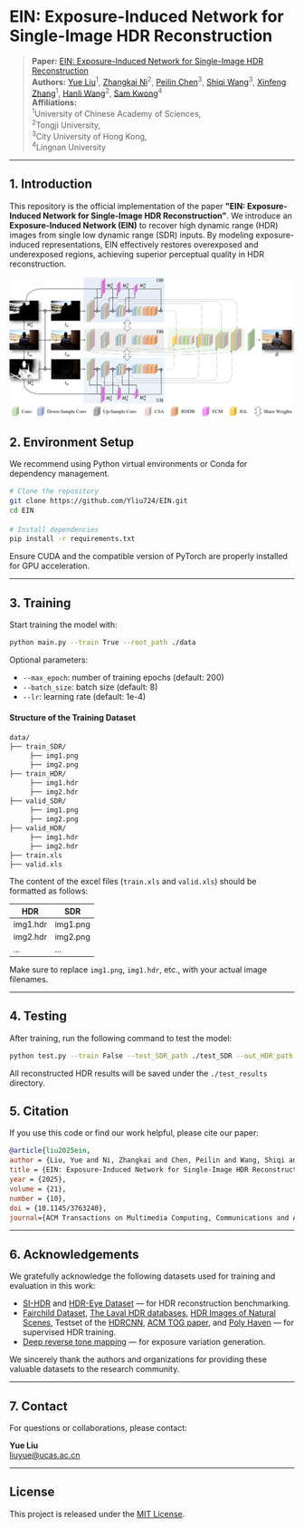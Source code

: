 # EIN: Exposure-Induced Network for Single-Image HDR Reconstruction

> **Paper:** [EIN: Exposure-Induced Network for Single-Image HDR Reconstruction](https://dl.acm.org/doi/10.1145/3763240)  
> **Authors:** [Yue Liu](https://scholar.google.com/citations?user=5VN9qkYAAAAJ&hl=zh-CN)<sup>1</sup>, [Zhangkai Ni](https://scholar.google.com/citations?user=68IcrE4AAAAJ&hl=en)<sup>2</sup>, [Peilin Chen](https://scholar.google.com/citations?user=b9k152sAAAAJ&hl=en)<sup>3</sup>, [Shiqi Wang](https://scholar.google.com/citations?user=Pr7s2VUAAAAJ&hl=en)<sup>3</sup>, [Xinfeng Zhang](https://scholar.google.com/citations?user=KQB-cKAAAAAJ&hl=en)<sup>1</sup>, [Hanli Wang](https://scholar.google.com/citations?user=WioFu64AAAAJ&hl=zh-CN)<sup>2</sup>, [Sam Kwong](https://scholar.google.com/citations?user=_PVI6EAAAAAJ&hl=zh-CN)<sup>4</sup>  
> **Affiliations:**  
> <sup>1</sup>University of Chinese Academy of Sciences,  
> <sup>2</sup>Tongji University,  
> <sup>3</sup>City University of Hong Kong,  
> <sup>4</sup>Lingnan University
---

## 1. Introduction

This repository is the official implementation of the paper **"EIN: Exposure-Induced Network for Single-Image HDR Reconstruction"**. We introduce an **Exposure-Induced Network (EIN)** to recover high dynamic range (HDR) images from single low dynamic range (SDR) inputs. By modeling exposure-induced representations, EIN effectively restores overexposed and underexposed regions, achieving superior perceptual quality in HDR reconstruction.


![EIN Architecture](./img/fig1.png)


## 2. Environment Setup

We recommend using Python virtual environments or Conda for dependency management.

```bash
# Clone the repository
git clone https://github.com/Yliu724/EIN.git
cd EIN

# Install dependencies
pip install -r requirements.txt
```

Ensure CUDA and the compatible version of PyTorch are properly installed for GPU acceleration.

---

## 3. Training

Start training the model with:

```bash
python main.py --train True --root_path ./data
```

Optional parameters:
- `--max_epoch`: number of training epochs (default: 200)  
- `--batch_size`: batch size (default: 8)  
- `--lr`: learning rate (default: 1e-4)


#### Structure of the Training Dataset

```
data/
├── train_SDR/  
     ├── img1.png
     ├── img2.png            
├── train_HDR/  
     ├── img1.hdr
     ├── img2.hdr
├── valid_SDR/ 
     ├── img1.png
     ├── img2.png    
├── valid_HDR/ 
     ├── img1.hdr
     ├── img2.hdr          
├── train.xls
├── valid.xls
```
The content of the excel files (`train.xls` and `valid.xls`) should be formatted as follows:

| HDR      | SDR      |
|----------|----------|
| img1.hdr | img1.png |
| img2.hdr | img2.png |
| ...      | ...      |

Make sure to replace `img1.png`, `img1.hdr`, etc., with your actual image filenames.

---

## 4. Testing

After training, run the following command to test the model:

```bash
python test.py --train False --test_SDR_path ./test_SDR --out_HDR_path ./test_results
```

All reconstructed HDR results will be saved under the `./test_results` directory.


## 5. Citation

If you use this code or find our work helpful, please cite our paper:

```bibtex
@article{liu2025ein,
author = {Liu, Yue and Ni, Zhangkai and Chen, Peilin and Wang, Shiqi and Zhang, Xinfeng and Wang, Hanli and Kwong, Sam},
title = {EIN: Exposure-Induced Network for Single-Image HDR Reconstruction},
year = {2025},
volume = {21},
number = {10},
doi = {10.1145/3763240},
journal={ACM Transactions on Multimedia Computing, Communications and Applications},
```

---

## 6. Acknowledgements

We gratefully acknowledge the following datasets used for training and evaluation in this work:

- [SI-HDR](https://www.repository.cam.ac.uk/items/c02ccdde-db20-4acd-8941-7816ef6b7dc7) and [HDR-Eye Dataset](https://www.epfl.ch/labs/mmspg/downloads/hdr-eye/) — for HDR reconstruction benchmarking.  
- [Fairchild Dataset](http://markfairchild.org/HDR.html), [The Laval HDR databases](http://hdrdb.com/), [HDR Images of Natural Scenes](https://exhibits.stanford.edu/data/catalog/sz929jt3255), Testset of the [HDRCNN](https://computergraphics.on.liu.se/hdrcnn/), [ACM TOG paper](https://github.com/TH3CHARLie/deep-high-dynamic-range), and [Poly Haven](https://polyhaven.com/)  — for supervised HDR training.  
- [Deep reverse tone mapping](https://dl.acm.org/doi/10.1145/3130800.3130834) — for exposure variation generation.  

We sincerely thank the authors and organizations for providing these valuable datasets to the research community.


---

## 7. Contact

For questions or collaborations, please contact:

**Yue Liu**  
[liuyue@ucas.ac.cn](mailto:liuyue@ucas.ac.cn)

---

## License

This project is released under the [MIT License](LICENSE).
